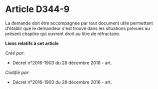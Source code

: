 # Article D344-9

La demande doit être accompagnée par tout document utile permettant d'établir que le demandeur s'est trouvé dans les
situations prévues au présent chapitre qui ouvrent droit au titre de réfractaire.

**Liens relatifs à cet article**

_Créé par_:

  - Décret n°2016-1903 du 28 décembre 2016 - art.

_Codifié par_:

  - Décret n°2016-1903 du 28 décembre 2016 - art.
